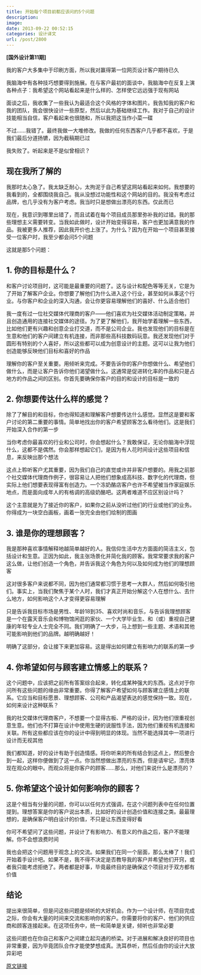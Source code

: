 ```yaml
---
title: 开始每个项目前都应该问的5个问题
description: 
image: 
date: 2013-09-22 00:52:15
categories: 设计译文
url: /post/2800
---
```


**[国外设计第11期]**

我的客户大多集中于印刷方面，所以我对赢得第一位网页设计客户期待已久

我脑海中有各种技巧想要得到施展。在与客户最初的面谈中，我脑海中在反复上演各种点子：我希望这个网站看起来是什么样的、怎样使它远远强于现有网站

面谈之后，我收集了一些我认为最适合这个风格的字体和图片。我告知我的客户和我的团队，我会很快设计一些原型，然后以此为基础继续工作。我对于自己的设计技能相当自信，客户看起来也很随和，所以我把这当作小菜一碟

不过……我错了。最终我做一大堆修改。我做的任何东西客户几乎都不喜欢，于是我们最后分道扬镳，因为截稿期已过

我失败了。听起来是不是似曾相识？

## 现在我所了解的

我那时太心急了。我太缺乏耐心，太拘泥于自己希望这网站看起来如何。我想要的我看到的，全都围绕我自己。我从没想过功能性和这个网站的目的。我没有考虑过品牌，也几乎没有为客户考虑。我当时只是想做出漂亮的东西。仅此而已

现在，我意识到哪里出错了，而且试着在每个项目成员那里弥补我的过错。我的那些理想主义需要转变。当我如此做时，设计开始变得容易，客户也更加满意我的作品。我被更多人推荐，因此我开价也上涨了。为什么？因为在开始一个项目甚至接受一位客户时，我至少都会问5个问题

这就是那5个问题：

## 1. 你的目标是什么？

和客户讨论项目时，这可能是最重要的问题了。这与设计和配色等等无关，它是为了开始了解客户企业。你想要了解他们为什么进入这个行业，甚至如何从事这个行业。与你客户和企业的深入沟通，会让你更容易理解他们的喜好、什么适合他们

我一度有过一位社交媒体代理商的客户——他们喜欢为社交媒体活动制定策略，并且创造通用的连接社交媒体的途径。为了更了解他们，我开始学着理解一些东西，比如他们更有兴趣和创意企业打交道，而不是公司企业。我也发现他们的目标是在生意和他们的客户间建立有机连接，而非那些高科技数码玩意。我还发现他们对于圆形有特别的个人喜好，所以这些都可以成为创意设计的主题。这可以让我为他们创造能够反映他们目标和喜好的作品

理解你的客户至关重要。用倾听来完成。不要告诉你的客户你想做什么、希望他们做什么，而是让客户告诉你他们渴望做什么。这通常是促进转化率的作品和只是占地方的作品之间的区别。你首先要确保你客户的目的和设计的目标是一致的

## 2. 你想要传达什么样的感觉？

除了了解目的和目标，你也得知道和理解客户想要传达什么感觉。显然这是要和客户讨论的第二重要的事情。简单地找出你的客户希望顾客怎么看待他们。这是我们开始深入合作的第一步

当你考虑你最喜欢的行业和公司时，你会想起什么？我敢保证，无论你脑海中浮现什么，这都不是偶然。你会那样想起它们，是因为有人花时间设计这些项目和信息，来反映出那个想法

这点上聆听客户尤其重要，因为我们自己的直觉或许并非客户想要的。用我之前那个社交媒体代理商作例子，很容易让人把他们想象成高科技、数字化的代理商，但实际上他们想要表现得富有创造力。一个冻奶酪店客户也许不希望被当作家庭娱乐地点，而是面向成年人的有格调的高级奶酪吧。这两者难道不应区别设计吗？

这个主意就是为了接近你的客户，如果你之前从没听过他们的行业或他们的业务。你得成为一块空白画板，画着一张完全由他们绘制的图画

## 3. 谁是你的理想顾客？

我是那种喜欢事情解释地越简单越好的人。我信仰生活中方方面面的简洁主义，包括设计和生意。正因为如此，我主张场景化并简化我的顾客。我常常要求我的客户这么做，让他们创造一个角色，并告诉我这个角色为何以及如何成为他们的理想顾客

这对很多客户来说都不同，因为他们通常都习惯于思考一大群人，然后如何吸引他们。事实上，当我们聚焦于某个人时，我们才真正开始分解这个人在想什么、去什么地方，如何影响这个人才变得更容易理解

只是告诉我目标市场是男性、年龄18到35、喜欢时尚和音乐，与告诉我理想顾客是一个在露天音乐会和博物馆闲逛的家伙、一个大学毕业生、和（或）重视自己健康的年轻专业人士完全不同。我们明确了一大步，马上想到一些主题、术语和其他可能影响到他们的品牌。越明确越好！

明确了这部分，会让接下来更加容易。这是得出如何建立有影响力的联系的第一步

## 4. 你希望如何与顾客建立情感上的联系？

这个问题中，应该把之前所有答案综合起来，转化成某种强大的东西。这点对于你问所有这些问题的缘由非常重要。你得了解客户希望如何与顾客建立感情上的联系。它应当和目标愿景、理想顾客、公司和产品渴望表达的感觉保持一致。现在，如何来设计这种联系？

我的社交媒体代理商客户，不想要一个显得古板、严格的设计，因为他们很重视创意生意。他们也不打算在设计中使用生硬的说服性手法，因为他们重视有机连接和关联。所有这些都应该在你的设计中得到明显的体现。当然不能选择其中一项进行设计而无视其他

我们都知道，好的设计有助于创造情感。将你听来的所有结合到这点上，然后整合到一起，这样你便做到了这一点。你当然想做出漂亮的东西，但是请牢记，漂亮体现在观众的眼中。而观众将是你客户的顾客……那么，对他们来说什么是漂亮的？

## 5. 你希望这个设计如何影响你的顾客？

这是个相当有分量的问题，你可以以任何方式强调，在这个问题列表中在任何位置提到。理想答案是你的客户说出本质，比如好的设计创造价值和连接之类。最最理想的，是确保客户明白设计的价值，不只是让东西变得好看

你可不希望问了这些问题，并设计了有影响力、有意义的作品之后，客户不能理解。你不会想浪费时间

我也会把这个问题用于观念上的交流。如果我们在同一个层面，那么太棒了！我们开始着手设计吧。如果不是，我不得不决定是否教导我的客户并希望他们开窍，或者我只能考虑拒绝了。两者都是好事，毕竟最终目的是确保这个项目对于双方都有价值

## 结论

提出来很简单，但是问这些问题是倾听的大好机会。作为一个设计师，在项目完成之际，你会有大量的时间来交流和影响你的客户。你需要将你的客户、他们的供应商和顾客连接起来。在这项任务中，统一和简单是关键，倾听也非常必要

这些问题也在你自己和客户之间建立起沟通的桥梁。对于进展和解决良好的项目也非常重要，因为毕竟团队合作才能使梦想成真。洗耳恭听，然后任由你的设计大放异彩吧

[原文链接](http://www.webdesignerdepot.com/2013/09/5-questions-you-must-ask-at-the-start-of-every-project/)